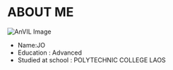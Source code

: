 # ABOUT ME
![AnVIL Image](/img/jojo.jpf  "AnVIL Portal Image!")
+ Name:JO
+ Education : Advanced
+ Studied at school : POLYTECHNIC COLLEGE LAOS
